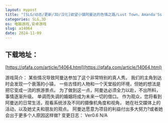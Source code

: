 ```yaml
---
layout: mypost
title: "[SLG/动态/更新/3D/汉化]欲望小镇阿曼达的色情之路/Lust Town，Amanda'Ss road to porn[Ver0.6][PC+安卓/2.80G]"
categories: SLG,3D
os: 电脑游戏,安卓游戏
slug: a14064
date: 2024-11-09
---
```


## 下载地址：

[https://qfafa.com/article/14064.html](https://qfafa.com/article/14064.html)

游戏简介：
某些情况导致阿曼达参加了这个非常特别的真人秀。
我们的主角到达时会发现一个衰落的小镇，
一些古怪的人物和一个天堂般的环境，但她的想法是把它变成一流的旅游景点。
为了做到这一点，阿曼达必须全力以赴，不出所料，事情逐渐升级。
单调而失调的婚姻将成为未来一切的借口。
作为观众，您将看到阿曼达的日常生活，观看系统涉及不同的摄像机角度和视角，
她在社交媒体上的活动，以及她丈夫和朋友的观点。
阿曼达愿意为项目的利益付出多大努力?或者她会出于更多个人原因这样做?
变更日志：
Ver0.6
N/A
